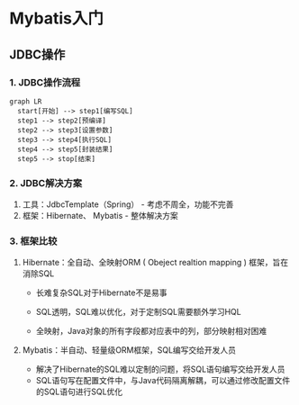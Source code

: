 # Mybatis入门

## JDBC操作

### 1. JDBC操作流程

```mermaid
graph LR
  start[开始] --> step1[编写SQL]
  step1 --> step2[预编译]
  step2 --> step3[设置参数]
  step3 --> step4[执行SQL]
  step4 --> step5[封装结果]
  step5 --> stop[结束]
```

### 2. JDBC解决方案

1. 工具：JdbcTemplate（Spring） - 考虑不周全，功能不完善
2. 框架：Hibernate、 Mybatis - 整体解决方案 

### 3. 框架比较

1. Hibernate：全自动、全映射ORM ( Obeject realtion mapping ) 框架，旨在消除SQL

   - 长难复杂SQL对于Hibernate不是易事

   - SQL透明，SQL难以优化，对于定制SQL需要额外学习HQL
   - 全映射，Java对象的所有字段都对应表中的列，部分映射相对困难

2. Mybatis：半自动、轻量级ORM框架，SQL编写交给开发人员
   - 解决了Hibernate的SQL难以定制的问题，将SQL语句编写交给开发人员
   - SQL语句写在配置文件中，与Java代码隔离解耦，可以通过修改配置文件的SQL语句进行SQL优化